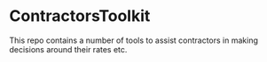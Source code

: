 # ContractorsToolkit
This repo contains a number of tools to assist contractors in making decisions around their rates etc.
